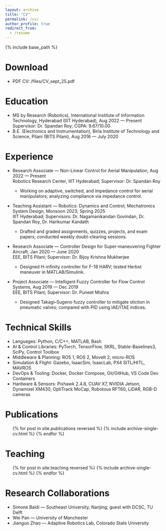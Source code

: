```yaml
---
layout: archive
title: "CV"
permalink: /cv/
author_profile: true
redirect_from:
  - /resume
---
```


{% include base_path %}

Download
======
* PDF CV: /files/CV_sept_25.pdf

Education
======
* MS by Research (Robotics), International Institute of Information Technology, Hyderabad (IIIT Hyderabad), Aug 2022 — Present  
  Supervisor: Dr. Spandan Roy; CGPA: 9.67/10.00
* B.E. (Electronics and Instrumentation), Birla Institute of Technology and Science, Pilani (BITS Pilani), Aug 2016 — July 2020

Experience
======
* Research Associate — Non-Linear Control for Aerial Manipulation, Aug 2022 — Present  
  Robotics Research Center, IIIT Hyderabad; Supervisor: Dr. Spandan Roy  
  - Working on adaptive, switched, and impedance control for aerial manipulators; analyzing compliance via impedance control.

* Teaching Assistant — Robotics: Dynamics and Control; Mechatronics System Design, Monsoon 2023; Spring 2025  
  IIIT Hyderabad; Supervisors: Dr. Nagamanikandan Govindan, Dr. Spandan Roy, Dr. Harikumar Kandath  
  - Drafted and graded assignments, quizzes, projects, and exam papers; conducted weekly doubt-clearing sessions.

* Research Associate — Controller Design for Super-maneuvering Fighter Aircraft, Jan 2020 — June 2020  
  EEE, BITS Pilani; Supervisor: Dr. Bijoy Krishna Mukherjee  
  - Designed H-infinity controller for F-18 HARV; tested Herbst maneuver in MATLAB/Simulink.

* Project Associate — Intelligent Fuzzy Controller for Flow Control Systems, Aug 2019 — Dec 2019  
  EEE, BITS Pilani; Supervisor: Dr. Puneet Mishra  
  - Designed Takagi–Sugeno fuzzy controller to mitigate stiction in pneumatic valves; compared with PID using IAE/ITAE indices.

Technical Skills
======
* Languages: Python, C/C++, MATLAB, Bash
* AI & Control Libraries: PyTorch, TensorFlow, SKRL, Stable-Baselines3, SciPy, Control Toolbox
* Middleware & Planning: ROS 1, ROS 2, MoveIt 2, micro-ROS
* Simulation & Flight: Gazebo, IsaacSim, IsaacLab, PX4 SITL/HITL, MAVROS
* DevOps & Tooling: Docker, Docker Compose, Git/GitHub, VS Code Dev Containers
* Hardware & Sensors: Pixhawk 2.4.8, CUAV X7, NVIDIA Jetson, Dynamixel XM430, OptiTrack MoCap, Robotous RFT60, LiDAR, RGB-D cameras

Publications
======
  <ul>{% for post in site.publications reversed %}
    {% include archive-single-cv.html %}
  {% endfor %}</ul>
  
Teaching
======
  <ul>{% for post in site.teaching reversed %}
    {% include archive-single-cv.html %}
  {% endfor %}</ul>
  
Research Collaborations
======
* Simone Baldi — Southeast University, Nanjing; guest with DCSC, TU Delft
* Wei Pan — University of Manchester
* Jianguo Zhao — Adaptive Robotics Lab, Colorado State University
